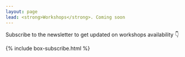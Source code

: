 ```yaml
---
layout: page
lead: <strong>Workshops</strong>. Coming soon
---
```


Subscribe to the newsletter to get updated on workshops availability 👇

{% include box-subscribe.html %}

